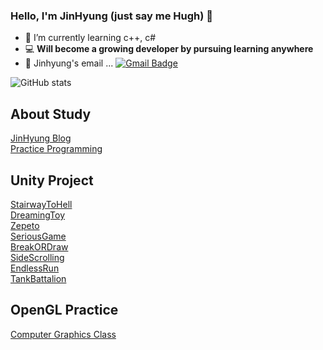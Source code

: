 ### Hello, I'm JinHyung (just say me Hugh) 👋
- 🌱 I’m currently learning c++, c#
- 💻 **Will become a growing developer by pursuing learning anywhere**
- 📮 Jinhyung's email ... [![Gmail Badge](https://img.shields.io/badge/Gmail-d14836?style=flat-square&logo=Gmail&logoColor=white&link=mailto:wlsgud16@gmail.com)](mailto:wlsgud16@gmail.com)  

![GitHub stats](https://github-readme-stats.vercel.app/api?username=jinhyung16&show_icons=true&theme=radical)  

## About Study
[JinHyung Blog](https://jinhyung16.github.io/)  
[Practice Programming](https://github.com/JinHyung16/CodingTest-Practice)  

## Unity Project
[StairwayToHell](https://github.com/JinHyung16/unity_StairwayToHell.git)  
[DreamingToy](https://github.com/JinHyung16/unity_ToyGame.git)  
[Zepeto](https://github.com/JinHyung16/Unity_Zepeto.git)  
[SeriousGame](https://github.com/JinHyung16/unity_SeriousGame)  
[BreakORDraw](https://github.com/JinHyung16/unity_BreakORDraw)  
[SideScrolling](https://github.com/JinHyung16/unity_SideScrolling_Gradius)  
[EndlessRun](https://github.com/JinHyung16/unity_EndlessRun)  
[TankBattalion](https://github.com/JinHyung16/unity_TankBattalion)  

## OpenGL Practice
[Computer Graphics Class](https://github.com/JinHyung16/OpenGL_ComputerGraphics)  
